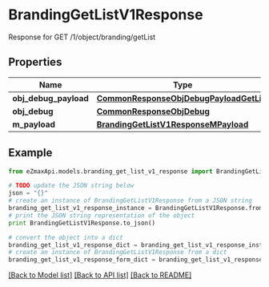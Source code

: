 # BrandingGetListV1Response

Response for GET /1/object/branding/getList

## Properties

Name | Type | Description | Notes
------------ | ------------- | ------------- | -------------
**obj_debug_payload** | [**CommonResponseObjDebugPayloadGetList**](CommonResponseObjDebugPayloadGetList.md) |  | 
**obj_debug** | [**CommonResponseObjDebug**](CommonResponseObjDebug.md) |  | [optional] 
**m_payload** | [**BrandingGetListV1ResponseMPayload**](BrandingGetListV1ResponseMPayload.md) |  | 

## Example

```python
from eZmaxApi.models.branding_get_list_v1_response import BrandingGetListV1Response

# TODO update the JSON string below
json = "{}"
# create an instance of BrandingGetListV1Response from a JSON string
branding_get_list_v1_response_instance = BrandingGetListV1Response.from_json(json)
# print the JSON string representation of the object
print BrandingGetListV1Response.to_json()

# convert the object into a dict
branding_get_list_v1_response_dict = branding_get_list_v1_response_instance.to_dict()
# create an instance of BrandingGetListV1Response from a dict
branding_get_list_v1_response_form_dict = branding_get_list_v1_response.from_dict(branding_get_list_v1_response_dict)
```
[[Back to Model list]](../README.md#documentation-for-models) [[Back to API list]](../README.md#documentation-for-api-endpoints) [[Back to README]](../README.md)



